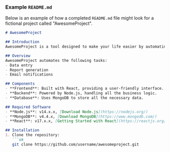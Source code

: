 
### Example `README.md`

Below is an example of how a completed `README.md` file might look for a fictional project called "AwesomeProject".

```markdown
# AwesomeProject

## Introduction
AwesomeProject is a tool designed to make your life easier by automating repetitive tasks. It was developed to help users save time and improve efficiency.

## Overview
AwesomeProject automates the following tasks:
- Data entry
- Report generation
- Email notifications

## Components
- **Frontend**: Built with React, providing a user-friendly interface.
- **Backend**: Powered by Node.js, handling all the business logic.
- **Database**: Uses MongoDB to store all the necessary data.

## Required Software
- **Node.js**: v14.x.x, [Download Node.js](https://nodejs.org/)
- **MongoDB**: v4.4.x, [Download MongoDB](https://www.mongodb.com/)
- **React**: v17.x.x, [Getting Started with React](https://reactjs.org/docs/getting-started.html)

## Installation
1. Clone the repository:
   ```sh
   git clone https://github.com/username/awesomeproject.git
